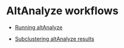 

# AltAnalyze workflows

- [Running altAnalyze](scRNASeq/altanalyzeAnalysis/GeneralRun.md)

- [Subclustering altAnalyze results](scRNASeq/altanalyzeAnalysis/Subclustering.md)
